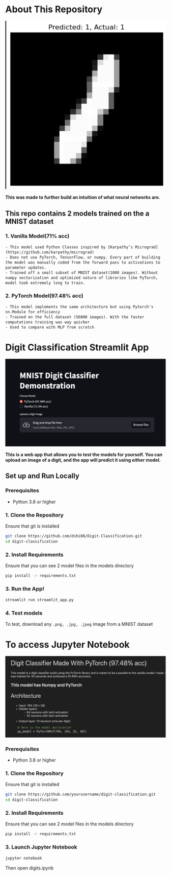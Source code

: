# About This Repository
![alt text](image.png)

**This was made to further build an intuition of what neural networks are.**

## This repo contains 2 models trained on the a MNIST dataset

### 1. Vanilla Model(**71% acc**)
    - This model used Python Classes inspired by [Karpathy’s Micrograd](https://github.com/karpathy/micrograd)
    - Does not use PyTorch, TensorFlow, or numpy. Every part of building the model was manually coded from the forward pass to activations to parameter updates.
    - Trained off a small subset of MNIST dataset(1000 images). Without numpy vectorization and optimized nature of libraries like PyTorch, model took extremely long to train.

### 2. PyTorch Model(**97.48% acc**)
    - This model implements the same architecture but using Pytorch's nn.Module for efficiency
    - Trained on the full dataset (56000 images). With the faster computations training was way quicker
    - Used to compare with MLP from scratch

# Digit Classification Streamlit App

![alt text](image-1.png)

**This is a web app that allows you to test the models for yourself. You can upload an image of a digit, and the app will predict it using either model.**

## Set up and Run Locally

### Prerequisites
- Python 3.8 or higher

### 1. Clone the Repository

Ensure that git is installed
```bash
git clone https://github.com/dshi08/Digit-Classification.git
cd digit-classification
```

### 2. Install Requirements

Ensure that you can see 2 model files in the models directory
```bash
pip install -r requirements.txt
```

### 3. Run the App!
```bash
streamlit run streamlit_app.py
```

### 4. Test models
To test, download any `.png, .jpg, .jpeg` image from a MNIST dataset

# To access Jupyter Notebook

![alt text](image-2.png)

### Prerequisites
- Python 3.8 or higher

### 1. Clone the Repository

Ensure that git is installed
```bash
git clone https://github.com/yourusername/digit-classification.git
cd digit-classification
```

### 2. Install Requirements

Ensure that you can see 2 model files in the models directory
```bash
pip install -r requirements.txt
```

### 3. Launch Jupyter Notebook

```bash
jupyter notebook
```

Then open digits.ipynb




